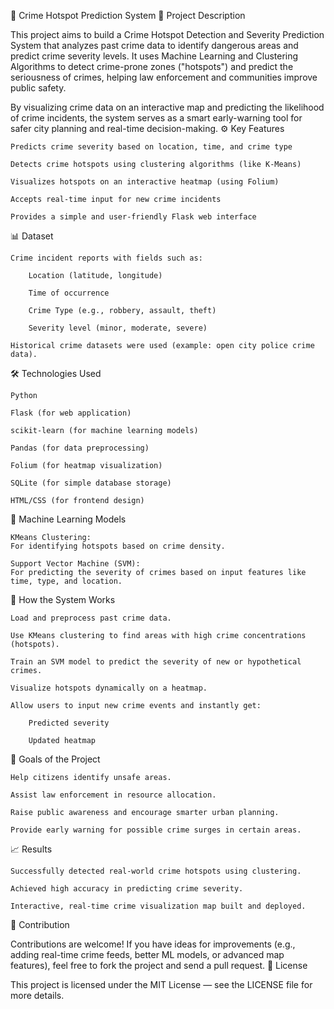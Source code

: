 🚨 Crime Hotspot Prediction System
📝 Project Description

This project aims to build a Crime Hotspot Detection and Severity Prediction System that analyzes past crime data to identify dangerous areas and predict crime severity levels.
It uses Machine Learning and Clustering Algorithms to detect crime-prone zones ("hotspots") and predict the seriousness of crimes, helping law enforcement and communities improve public safety.

By visualizing crime data on an interactive map and predicting the likelihood of crime incidents, the system serves as a smart early-warning tool for safer city planning and real-time decision-making.
⚙️ Key Features

    Predicts crime severity based on location, time, and crime type

    Detects crime hotspots using clustering algorithms (like K-Means)

    Visualizes hotspots on an interactive heatmap (using Folium)

    Accepts real-time input for new crime incidents

    Provides a simple and user-friendly Flask web interface

📊 Dataset

    Crime incident reports with fields such as:

        Location (latitude, longitude)

        Time of occurrence

        Crime Type (e.g., robbery, assault, theft)

        Severity level (minor, moderate, severe)

    Historical crime datasets were used (example: open city police crime data).

🛠️ Technologies Used

    Python

    Flask (for web application)

    scikit-learn (for machine learning models)

    Pandas (for data preprocessing)

    Folium (for heatmap visualization)

    SQLite (for simple database storage)

    HTML/CSS (for frontend design)

🧠 Machine Learning Models

    KMeans Clustering:
    For identifying hotspots based on crime density.

    Support Vector Machine (SVM):
    For predicting the severity of crimes based on input features like time, type, and location.

🚀 How the System Works

    Load and preprocess past crime data.

    Use KMeans clustering to find areas with high crime concentrations (hotspots).

    Train an SVM model to predict the severity of new or hypothetical crimes.

    Visualize hotspots dynamically on a heatmap.

    Allow users to input new crime events and instantly get:

        Predicted severity

        Updated heatmap

🎯 Goals of the Project

    Help citizens identify unsafe areas.

    Assist law enforcement in resource allocation.

    Raise public awareness and encourage smarter urban planning.

    Provide early warning for possible crime surges in certain areas.

📈 Results

    Successfully detected real-world crime hotspots using clustering.

    Achieved high accuracy in predicting crime severity.

    Interactive, real-time crime visualization map built and deployed.

🤝 Contribution

Contributions are welcome!
If you have ideas for improvements (e.g., adding real-time crime feeds, better ML models, or advanced map features), feel free to fork the project and send a pull request.
📄 License

This project is licensed under the MIT License — see the LICENSE file for more details.
